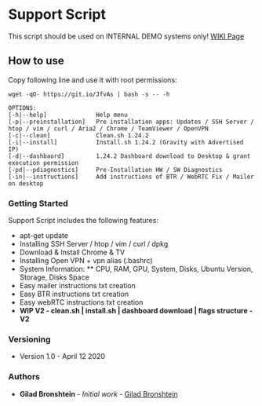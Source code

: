 # Support Script

This script should be used on INTERNAL DEMO systems only!
[WIKI Page](https://anyvision.atlassian.net/wiki/spaces/SUPPORT/pages/1604159099/Support+Script+-+INTERNAL+ONLY)

## How to use

Copy following line and use it with root permissions:

```
wget -qO- https://git.io/JfvAs | bash -s -- -h

OPTIONS:
[-h|--help]              Help menu
[-p|--preinstallation]   Pre installation apps: Updates / SSH Server / htop / vim / curl / Aria2 / Chrome / TeamViewer / OpenVPN
[-c|--clean]             Clean.sh 1.24.2
[-i|--install]           Install.sh 1.24.2 (Gravity with Advertised IP)
[-d|--dashbaord]         1.24.2 Dashboard download to Desktop & grant execution permission
[-pd|--pdiagnostics]     Pre-Installation HW / SW Diagnostics
[-in|--instructions]     Add instructions of BTR / WebRTC Fix / Mailer on desktop
```

### Getting Started

Support Script includes the following features:
* apt-get update
* Installing SSH Server / htop / vim / curl / dpkg
* Download & Install Chrome & TV
* Installing Open VPN + vpn alias (.bashrc)
* System Information: 
** CPU, RAM, GPU, System, Disks, Ubuntu Version, Storage, Disks Space
* Easy mailer instructions txt creation 
* Easy BTR instructions txt creation
* Easy webRTC instructions txt creation
* **WIP V2 - clean.sh | install.sh | dashboard download | flags structure - V2**

### Versioning

* Version 1.0 - April 12 2020

### Authors

* **Gilad Bronshtein** - *Initial work* - [Gilad Bronshtein](https://github.com/gbronshtein-anyvision)
